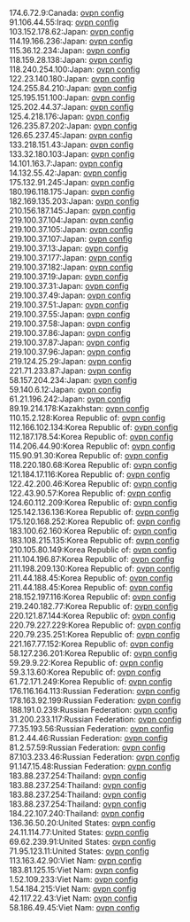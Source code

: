 174.6.72.9:Canada: [ovpn config](vpn/174_6_72_9.ovpn)  
91.106.44.55:Iraq: [ovpn config](vpn/91_106_44_55.ovpn)  
103.152.178.62:Japan: [ovpn config](vpn/103_152_178_62.ovpn)  
114.19.166.236:Japan: [ovpn config](vpn/114_19_166_236.ovpn)  
115.36.12.234:Japan: [ovpn config](vpn/115_36_12_234.ovpn)  
118.159.28.138:Japan: [ovpn config](vpn/118_159_28_138.ovpn)  
118.240.254.100:Japan: [ovpn config](vpn/118_240_254_100.ovpn)  
122.23.140.180:Japan: [ovpn config](vpn/122_23_140_180.ovpn)  
124.255.84.210:Japan: [ovpn config](vpn/124_255_84_210.ovpn)  
125.195.151.100:Japan: [ovpn config](vpn/125_195_151_100.ovpn)  
125.202.44.37:Japan: [ovpn config](vpn/125_202_44_37.ovpn)  
125.4.218.176:Japan: [ovpn config](vpn/125_4_218_176.ovpn)  
126.235.87.202:Japan: [ovpn config](vpn/126_235_87_202.ovpn)  
126.65.237.45:Japan: [ovpn config](vpn/126_65_237_45.ovpn)  
133.218.151.43:Japan: [ovpn config](vpn/133_218_151_43.ovpn)  
133.32.180.103:Japan: [ovpn config](vpn/133_32_180_103.ovpn)  
14.101.163.7:Japan: [ovpn config](vpn/14_101_163_7.ovpn)  
14.132.55.42:Japan: [ovpn config](vpn/14_132_55_42.ovpn)  
175.132.91.245:Japan: [ovpn config](vpn/175_132_91_245.ovpn)  
180.196.118.175:Japan: [ovpn config](vpn/180_196_118_175.ovpn)  
182.169.135.203:Japan: [ovpn config](vpn/182_169_135_203.ovpn)  
210.156.187.145:Japan: [ovpn config](vpn/210_156_187_145.ovpn)  
219.100.37.104:Japan: [ovpn config](vpn/219_100_37_104.ovpn)  
219.100.37.105:Japan: [ovpn config](vpn/219_100_37_105.ovpn)  
219.100.37.107:Japan: [ovpn config](vpn/219_100_37_107.ovpn)  
219.100.37.13:Japan: [ovpn config](vpn/219_100_37_13.ovpn)  
219.100.37.177:Japan: [ovpn config](vpn/219_100_37_177.ovpn)  
219.100.37.182:Japan: [ovpn config](vpn/219_100_37_182.ovpn)  
219.100.37.19:Japan: [ovpn config](vpn/219_100_37_19.ovpn)  
219.100.37.31:Japan: [ovpn config](vpn/219_100_37_31.ovpn)  
219.100.37.49:Japan: [ovpn config](vpn/219_100_37_49.ovpn)  
219.100.37.51:Japan: [ovpn config](vpn/219_100_37_51.ovpn)  
219.100.37.55:Japan: [ovpn config](vpn/219_100_37_55.ovpn)  
219.100.37.58:Japan: [ovpn config](vpn/219_100_37_58.ovpn)  
219.100.37.86:Japan: [ovpn config](vpn/219_100_37_86.ovpn)  
219.100.37.87:Japan: [ovpn config](vpn/219_100_37_87.ovpn)  
219.100.37.96:Japan: [ovpn config](vpn/219_100_37_96.ovpn)  
219.124.25.29:Japan: [ovpn config](vpn/219_124_25_29.ovpn)  
221.71.233.87:Japan: [ovpn config](vpn/221_71_233_87.ovpn)  
58.157.204.234:Japan: [ovpn config](vpn/58_157_204_234.ovpn)  
59.140.6.12:Japan: [ovpn config](vpn/59_140_6_12.ovpn)  
61.21.196.242:Japan: [ovpn config](vpn/61_21_196_242.ovpn)  
89.19.214.178:Kazakhstan: [ovpn config](vpn/89_19_214_178.ovpn)  
110.15.2.128:Korea Republic of: [ovpn config](vpn/110_15_2_128.ovpn)  
112.166.102.134:Korea Republic of: [ovpn config](vpn/112_166_102_134.ovpn)  
112.187.178.54:Korea Republic of: [ovpn config](vpn/112_187_178_54.ovpn)  
114.206.44.90:Korea Republic of: [ovpn config](vpn/114_206_44_90.ovpn)  
115.90.91.30:Korea Republic of: [ovpn config](vpn/115_90_91_30.ovpn)  
118.220.180.68:Korea Republic of: [ovpn config](vpn/118_220_180_68.ovpn)  
121.184.17.116:Korea Republic of: [ovpn config](vpn/121_184_17_116.ovpn)  
122.42.200.46:Korea Republic of: [ovpn config](vpn/122_42_200_46.ovpn)  
122.43.90.57:Korea Republic of: [ovpn config](vpn/122_43_90_57.ovpn)  
124.60.112.209:Korea Republic of: [ovpn config](vpn/124_60_112_209.ovpn)  
125.142.136.136:Korea Republic of: [ovpn config](vpn/125_142_136_136.ovpn)  
175.120.168.252:Korea Republic of: [ovpn config](vpn/175_120_168_252.ovpn)  
183.100.62.160:Korea Republic of: [ovpn config](vpn/183_100_62_160.ovpn)  
183.108.215.135:Korea Republic of: [ovpn config](vpn/183_108_215_135.ovpn)  
210.105.80.149:Korea Republic of: [ovpn config](vpn/210_105_80_149.ovpn)  
211.104.196.87:Korea Republic of: [ovpn config](vpn/211_104_196_87.ovpn)  
211.198.209.130:Korea Republic of: [ovpn config](vpn/211_198_209_130.ovpn)  
211.44.188.45:Korea Republic of: [ovpn config](vpn/211_44_188_45.ovpn)  
211.44.188.45:Korea Republic of: [ovpn config](vpn/211_44_188_45.ovpn)  
218.152.197.116:Korea Republic of: [ovpn config](vpn/218_152_197_116.ovpn)  
219.240.182.77:Korea Republic of: [ovpn config](vpn/219_240_182_77.ovpn)  
220.121.87.144:Korea Republic of: [ovpn config](vpn/220_121_87_144.ovpn)  
220.79.227.229:Korea Republic of: [ovpn config](vpn/220_79_227_229.ovpn)  
220.79.235.251:Korea Republic of: [ovpn config](vpn/220_79_235_251.ovpn)  
221.167.77.152:Korea Republic of: [ovpn config](vpn/221_167_77_152.ovpn)  
58.127.236.201:Korea Republic of: [ovpn config](vpn/58_127_236_201.ovpn)  
59.29.9.22:Korea Republic of: [ovpn config](vpn/59_29_9_22.ovpn)  
59.3.13.60:Korea Republic of: [ovpn config](vpn/59_3_13_60.ovpn)  
61.72.171.249:Korea Republic of: [ovpn config](vpn/61_72_171_249.ovpn)  
176.116.164.113:Russian Federation: [ovpn config](vpn/176_116_164_113.ovpn)  
178.163.92.199:Russian Federation: [ovpn config](vpn/178_163_92_199.ovpn)  
188.191.0.239:Russian Federation: [ovpn config](vpn/188_191_0_239.ovpn)  
31.200.233.117:Russian Federation: [ovpn config](vpn/31_200_233_117.ovpn)  
77.35.193.56:Russian Federation: [ovpn config](vpn/77_35_193_56.ovpn)  
81.2.44.46:Russian Federation: [ovpn config](vpn/81_2_44_46.ovpn)  
81.2.57.59:Russian Federation: [ovpn config](vpn/81_2_57_59.ovpn)  
87.103.233.46:Russian Federation: [ovpn config](vpn/87_103_233_46.ovpn)  
91.147.15.48:Russian Federation: [ovpn config](vpn/91_147_15_48.ovpn)  
183.88.237.254:Thailand: [ovpn config](vpn/183_88_237_254.ovpn)  
183.88.237.254:Thailand: [ovpn config](vpn/183_88_237_254.ovpn)  
183.88.237.254:Thailand: [ovpn config](vpn/183_88_237_254.ovpn)  
183.88.237.254:Thailand: [ovpn config](vpn/183_88_237_254.ovpn)  
184.22.107.240:Thailand: [ovpn config](vpn/184_22_107_240.ovpn)  
136.36.50.20:United States: [ovpn config](vpn/136_36_50_20.ovpn)  
24.11.114.77:United States: [ovpn config](vpn/24_11_114_77.ovpn)  
69.62.239.91:United States: [ovpn config](vpn/69_62_239_91.ovpn)  
71.95.123.11:United States: [ovpn config](vpn/71_95_123_11.ovpn)  
113.163.42.90:Viet Nam: [ovpn config](vpn/113_163_42_90.ovpn)  
183.81.125.15:Viet Nam: [ovpn config](vpn/183_81_125_15.ovpn)  
1.52.109.233:Viet Nam: [ovpn config](vpn/1_52_109_233.ovpn)  
1.54.184.215:Viet Nam: [ovpn config](vpn/1_54_184_215.ovpn)  
42.117.22.43:Viet Nam: [ovpn config](vpn/42_117_22_43.ovpn)  
58.186.49.45:Viet Nam: [ovpn config](vpn/58_186_49_45.ovpn)  
